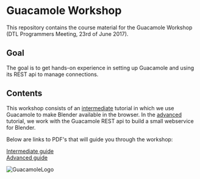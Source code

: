 # Guacamole Workshop
This repository contains the course material for the Guacamole Workshop (DTL Programmers Meeting, 23rd of June 2017).

## Goal
The goal is to get hands-on experience in setting up Guacamole and using its REST api to manage connections.

## Contents
This workshop consists of an [intermediate](https://github.com/ThomasKroes/GuacamoleWorkshop/intermediate) tutorial in which we use Guacamole to make Blender available in the browser. In the [advanced](https://github.com/ThomasKroes/GuacamoleWorkshop/Advanced) tutorial, we work with the Guacamole REST api to build a small webservice for Blender.

Below are links to PDF's that will guide you through the workshop:

[Intermediate guide](https://github.com/ThomasKroes/GuacamoleWorkshop/intermediate.pdf)  
[Advanced guide](https://github.com/ThomasKroes/GuacamoleWorkshop/advanced.pdf)
  
  
  
    
    
    
![GuacamoleLogo](https://techtastico.com/files/2010/07/Guacamole.jpg "Guacamole logo")
